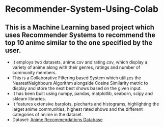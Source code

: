 # Recommender-System-Using-Colab
## This is a Machine Learning based project which uses Recommender Systems to recommend the top 10 anime similar to the one specified by the user. 
* It employs two datasets, anime.csv and rating.csv, which display a variety of anime along with their genres, ratings and number of community members. 
* This is a Collaborative Filtering based System which utilizes the NearestNeighbours Algorithm alongside Cosine Similarity metric to display and store the next best shows based on the given input. 
* It has been built using numpy, pandas, matplotlib, seaborn, scipy and sklearn libraries.
* It features extensive barplots, piecharts and histograms, highlighting the larget anime communities, highest rated shows and the different categories of anime in the dataset.
*  Dataset: [Anime Recommendations Database](https://www.kaggle.com/datasets/CooperUnion/anime-recommendations-database)
